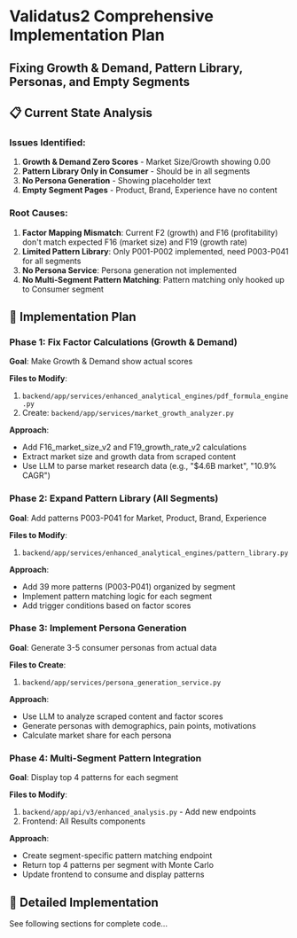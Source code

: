 # Validatus2 Comprehensive Implementation Plan
## Fixing Growth & Demand, Pattern Library, Personas, and Empty Segments

## 📋 Current State Analysis

### Issues Identified:
1. **Growth & Demand Zero Scores** - Market Size/Growth showing 0.00
2. **Pattern Library Only in Consumer** - Should be in all segments
3. **No Persona Generation** - Showing placeholder text
4. **Empty Segment Pages** - Product, Brand, Experience have no content

### Root Causes:
1. **Factor Mapping Mismatch**: Current F2 (growth) and F16 (profitability) don't match expected F16 (market size) and F19 (growth rate)
2. **Limited Pattern Library**: Only P001-P002 implemented, need P003-P041 for all segments
3. **No Persona Service**: Persona generation not implemented
4. **No Multi-Segment Pattern Matching**: Pattern matching only hooked up to Consumer segment

## 🚀 Implementation Plan

### Phase 1: Fix Factor Calculations (Growth & Demand)
**Goal**: Make Growth & Demand show actual scores

**Files to Modify**:
1. `backend/app/services/enhanced_analytical_engines/pdf_formula_engine.py`
2. Create: `backend/app/services/market_growth_analyzer.py`

**Approach**:
- Add F16_market_size_v2 and F19_growth_rate_v2 calculations
- Extract market size and growth data from scraped content
- Use LLM to parse market research data (e.g., "$4.6B market", "10.9% CAGR")

### Phase 2: Expand Pattern Library (All Segments)
**Goal**: Add patterns P003-P041 for Market, Product, Brand, Experience

**Files to Modify**:
1. `backend/app/services/enhanced_analytical_engines/pattern_library.py`

**Approach**:
- Add 39 more patterns (P003-P041) organized by segment
- Implement pattern matching logic for each segment
- Add trigger conditions based on factor scores

### Phase 3: Implement Persona Generation
**Goal**: Generate 3-5 consumer personas from actual data

**Files to Create**:
1. `backend/app/services/persona_generation_service.py`

**Approach**:
- Use LLM to analyze scraped content and factor scores
- Generate personas with demographics, pain points, motivations
- Calculate market share for each persona

### Phase 4: Multi-Segment Pattern Integration
**Goal**: Display top 4 patterns for each segment

**Files to Modify**:
1. `backend/app/api/v3/enhanced_analysis.py` - Add new endpoints
2. Frontend: All Results components

**Approach**:
- Create segment-specific pattern matching endpoint
- Return top 4 patterns per segment with Monte Carlo
- Update frontend to consume and display patterns

## 📝 Detailed Implementation

See following sections for complete code...


